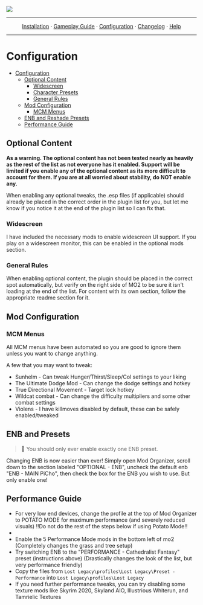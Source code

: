 <a href="#"><img src="images/banner.webp" target="_blank"></a>

---

<p align="center">
  <a href="README.md">Installation</a> ·
  <a href="GAMEPLAY.md">Gameplay Guide</a> ·
  <a href="CONFIGURATION.md">Configuration</a> ·
  <a href="CHANGELOG.md">Changelog</a> ·
  <a href="HELP.md">Help</a>
</p>

---


# Configuration

- [Configuration](#configuration)
  - [Optional Content](#optional-content)
    - [Widescreen](#widescreen)
    - [Character Presets](#character-presets)
    - [General Rules](#general-rules)
  - [Mod Configuration](#mod-configuration)
    - [MCM Menus](#mcm-menus)
  - [ENB and Reshade Presets](#enb-and-reshade-presets)
  - [Performance Guide](#performance-guide)

## Optional Content
**As a warning. The optional content has not been tested nearly as heavily as the rest of the list as not everyone has it enabled. Support will be limited if you enable any of the optional content as its more difficult to account for them. If you are at all worried about stability, do NOT enable any.**

When enabling any optional tweaks, the .esp files (if applicable) should already be placed in the correct order in the plugin list for you, but let me know if you notice it at the end of the plugin list so I can fix that.

### Widescreen

I have included the necessary mods to enable widescreen UI support. If you play on a widescreen monitor, this can be enabled in the optional mods section.


### General Rules
When enabling optional content, the plugin should be placed in the correct spot automatically, but verify on the right side of MO2 to be sure it isn't loading at the end of the list. For content with its own section, follow the appropriate readme section for it.

## Mod Configuration

### MCM Menus

All MCM menus have been automated so you are good to ignore them unless you want to change anything.

A few that you may want to tweak:
- Sunhelm - Can tweak Hunger/Thirst/Sleep/Col settings to your liking
- The Ultimate Dodge Mod - Can change the dodge settings and hotkey
- True Directional Movement - Target lock hotkey
- Wildcat combat - Can change the difficulty multipliers and some other combat settings
- Violens - I have killmoves disabled by default, these can be safely enabled/tweaked

## ENB and Presets

> :ledger: You should only ever enable exactly one ENB preset.

Changing ENB is now easier than ever! Simply open Mod Organizer, scroll down to the section labeled "OPTIONAL - ENB", uncheck the default enb "ENB - MAIN PiCho", then check the box for the ENB you wish to use. But only enable one!


## Performance Guide

- For very low end devices, change the profile at the top of Mod Organizer to POTATO MODE for maximum performance (and severely reduced visuals) !!Do not do the rest of the steps below if using Potato Mode!!
- 
- Enable the 5 Performance Mode mods in the bottom left of mo2 (Completely changes the grass and tree setup)
- Try switching ENB to the "PERFORMANCE - Cathedralist Fantasy" preset (instructions above) (Drastically changes the look of the list, but very performance friendly)
- Copy the files from `Lost Legacy\profiles\Lost Legacy\Preset - Performance` into `Lost Legacy\profiles\Lost Legacy`
- If you need further performance tweaks, you can try disabling some texture mods like Skyrim 2020, Skyland AIO, Illustrious Whiterun, and Tamrielic Textures


